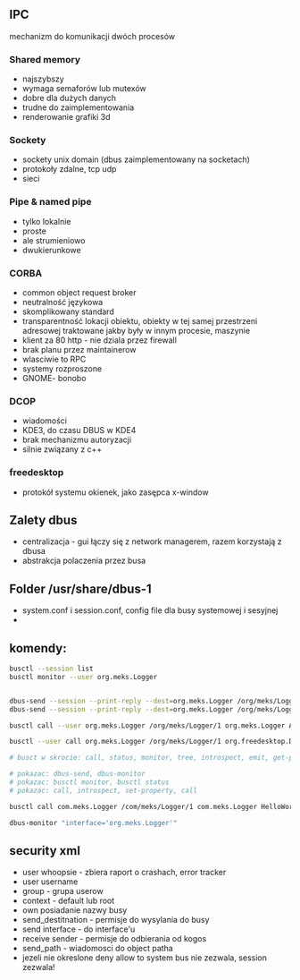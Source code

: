 ## IPC
mechanizm do komunikacji dwóch procesów

### Shared memory
- najszybszy
- wymaga semaforów lub mutexów
- dobre dla dużych danych
- trudne do zaimplementowania
- renderowanie grafiki 3d
### Sockety 
- sockety unix domain (dbus zaimplementowany na socketach)
- protokoły zdalne, tcp udp
- sieci
### Pipe & named pipe
- tylko lokalnie
- proste
- ale strumieniowo
- dwukierunkowe
### CORBA
- common object request broker
- neutralność językowa
- skomplikowany standard
- transparentność lokacji obiektu,
obiekty w tej samej przestrzeni adresowej
traktowane jakby były w innym procesie, maszynie
- klient za 80 http - nie dziala przez firewall
- brak planu przez maintainerow
- wlasciwie to RPC
- systemy rozproszone
- GNOME- bonobo

### DCOP 
- wiadomości
- KDE3, do czasu DBUS w KDE4
- brak mechanizmu autoryzacji
- silnie związany z c++


### freedesktop
- protokół systemu okienek, jako zasępca x-window


## Zalety dbus
- centralizacja - gui łączy się z network managerem, razem korzystają
z dbusa
- abstrakcja polaczenia przez busa


## Folder /usr/share/dbus-1
- system.conf i session.conf, config file dla busy systemowej
i sesyjnej
- 


## komendy:
```bash
busctl --session list
busctl monitor --user org.meks.Logger


dbus-send --session --print-reply --dest=org.meks.Logger /org/meks/Logger/1 org.meks.Logger.AddLog string:"asdf"
dbus-send --session --print-reply --dest=org.meks.Logger /org/meks/Logger/1 org.freedesktop.DBus.Properties.Set string:org.meks.Logger string:Upper variant:boolean:false

busctl call --user org.meks.Logger /org/meks/Logger/1 org.meks.Logger AddLog s "asdf"

busctl --user call org.meks.Logger /org/meks/Logger/1 org.freedesktop.DBus.Properties Set "ssv" org.meks.Logger Upper b false

# busct w skrocie: call, status, monitor, tree, introspect, emit, get-property, set-property

# pokazac: dbus-send, dbus-monitor
# pokazac: busctl monitor, busctl status
# pokazac: call, introspect, set-property, call

busctl call com.meks.Logger /com/meks/Logger/1 com.meks.Logger HelloWorld

dbus-monitor "interface='org.meks.Logger'"
```
## security xml
- user whoopsie - zbiera raport o crashach, error tracker
- user username
- group - grupa userow
- context - default lub root
- own posiadanie nazwy busy
- send_destitnation - permisje do wysylania do busy
- send interface - do interface'u
- receive sender - permisje do odbierania od kogos
- send_path - wiadomosci do object patha
- jezeli nie okreslone deny allow to system bus nie zezwala, session zezwala!

